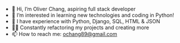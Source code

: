 - 👋 Hi, I’m Oliver Chang, aspiring full stack developer
- 👀 I’m interested in learning new technologies and coding in Python!
- 🌱 I have experience with Python, Django, SQL, HTML & JSON
- 🐱‍🏍 Constantly refactoring my projects and creating more
- 📫 How to reach me: ochang89@gmail.com

<!---
ochang89/ochang89 is a ✨ special ✨ repository because its `README.md` (this file) appears on your GitHub profile.
You can click the Preview link to take a look at your changes.
--->
